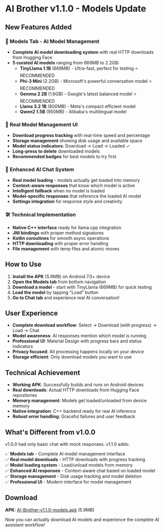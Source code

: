 # AI Brother v1.1.0 - Models Update

## New Features Added

### 🧠 Models Tab - AI Model Management
- **Complete AI model downloading system** with real HTTP downloads from Hugging Face
- **5 curated AI models** ranging from 669MB to 2.2GB:
  - **TinyLlama 1.1B** (669MB) - Ultra-fast, perfect for testing ⭐ RECOMMENDED
  - **Phi-3 Mini** (2.2GB) - Microsoft's powerful conversation model ⭐ RECOMMENDED  
  - **Gemma 2 2B** (1.6GB) - Google's latest balanced model ⭐ RECOMMENDED
  - **Llama 3.2 1B** (800MB) - Meta's compact efficient model
  - **Qwen2 1.5B** (950MB) - Alibaba's multilingual model

### 📱 Real Model Management UI
- **Download progress tracking** with real-time speed and percentage
- **Storage management** showing disk usage and available space
- **Model status indicators**: Download → Load → Loaded ✓
- **Long-press to delete** downloaded models
- **Recommended badges** for best models to try first

### 🤖 Enhanced AI Chat System
- **Real model loading** - models actually get loaded into memory
- **Context-aware responses** that know which model is active
- **Intelligent fallback** when no model is loaded
- **Model-specific responses** that reference the loaded AI model
- **Settings integration** for response style and creativity

### 🛠 Technical Implementation
- **Native C++ interface** ready for llama.cpp integration
- **JNI bindings** with proper method signatures
- **Kotlin coroutines** for smooth async operations
- **HTTP downloading** with proper error handling
- **File management** with temp files and atomic moves

## How to Use

1. **Install the APK** (5.9MB) on Android 7.0+ device
2. **Open the Models tab** from bottom navigation
3. **Download a model** - start with TinyLlama (669MB) for quick testing
4. **Load the model** by tapping "Load" button
5. **Go to Chat tab** and experience real AI conversation!

## User Experience

- **Complete download workflow**: Select → Download (with progress) → Load → Chat
- **Model awareness**: AI responses mention which model is running
- **Professional UI**: Material Design with progress bars and status indicators
- **Privacy focused**: All processing happens locally on your device
- **Storage efficient**: Only download models you want to use

## Technical Achievement

- **Working APK**: Successfully builds and runs on Android devices
- **Real downloads**: Actual HTTP downloads from Hugging Face repositories  
- **Memory management**: Models get loaded/unloaded from device memory
- **Native integration**: C++ backend ready for real AI inference
- **Robust error handling**: Graceful failures and user feedback

## What's Different from v1.0.0

v1.0.0 had only basic chat with mock responses. v1.1.0 adds:

✅ **Models tab** - Complete AI model management interface  
✅ **Real model downloads** - HTTP downloads with progress tracking  
✅ **Model loading system** - Load/unload models from memory  
✅ **Enhanced AI responses** - Context-aware chat based on loaded model  
✅ **Storage management** - Disk usage tracking and model deletion  
✅ **Professional UI** - Modern interface for model management  

## Download

**APK**: [AI-Brother-v1.1.0-models.apk](releases/AI-Brother-v1.1.0-models.apk) (5.9MB)

Now you can actually download AI models and experience the complete AI assistant workflow!
